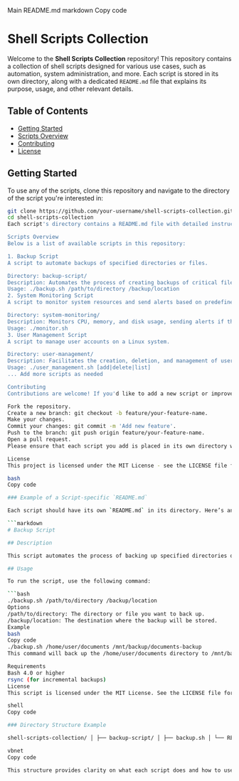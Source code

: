 Main README.md
markdown
Copy code
# Shell Scripts Collection

Welcome to the **Shell Scripts Collection** repository! This repository contains a collection of shell scripts designed for various use cases, such as automation, system administration, and more. Each script is stored in its own directory, along with a dedicated `README.md` file that explains its purpose, usage, and other relevant details.

## Table of Contents

- [Getting Started](#getting-started)
- [Scripts Overview](#scripts-overview)
- [Contributing](#contributing)
- [License](#license)

## Getting Started

To use any of the scripts, clone this repository and navigate to the directory of the script you're interested in:

```bash
git clone https://github.com/your-username/shell-scripts-collection.git
cd shell-scripts-collection
Each script's directory contains a README.md file with detailed instructions on how to use the script.

Scripts Overview
Below is a list of available scripts in this repository:

1. Backup Script
A script to automate backups of specified directories or files.

Directory: backup-script/
Description: Automates the process of creating backups of critical files or directories.
Usage: ./backup.sh /path/to/directory /backup/location
2. System Monitoring Script
A script to monitor system resources and send alerts based on predefined thresholds.

Directory: system-monitoring/
Description: Monitors CPU, memory, and disk usage, sending alerts if thresholds are exceeded.
Usage: ./monitor.sh
3. User Management Script
A script to manage user accounts on a Linux system.

Directory: user-management/
Description: Facilitates the creation, deletion, and management of user accounts.
Usage: ./user_management.sh [add|delete|list]
... Add more scripts as needed

Contributing
Contributions are welcome! If you'd like to add a new script or improve an existing one, please follow these steps:

Fork the repository.
Create a new branch: git checkout -b feature/your-feature-name.
Make your changes.
Commit your changes: git commit -m 'Add new feature'.
Push to the branch: git push origin feature/your-feature-name.
Open a pull request.
Please ensure that each script you add is placed in its own directory with a corresponding README.md file explaining its usage.

License
This project is licensed under the MIT License - see the LICENSE file for details.

bash
Copy code

### Example of a Script-specific `README.md`

Each script should have its own `README.md` in its directory. Here’s an example for the "Backup Script":

```markdown
# Backup Script

## Description

This script automates the process of backing up specified directories or files to a designated backup location. It supports both full and incremental backups.

## Usage

To run the script, use the following command:

```bash
./backup.sh /path/to/directory /backup/location
Options
/path/to/directory: The directory or file you want to back up.
/backup/location: The destination where the backup will be stored.
Example
bash
Copy code
./backup.sh /home/user/documents /mnt/backup/documents-backup
This command will back up the /home/user/documents directory to /mnt/backup/documents-backup.

Requirements
Bash 4.0 or higher
rsync (for incremental backups)
License
This script is licensed under the MIT License. See the LICENSE file for details.

shell
Copy code

### Directory Structure Example

shell-scripts-collection/ │ ├── backup-script/ │ ├── backup.sh │ └── README.md │ ├── system-monitoring/ │ ├── monitor.sh │ └── README.md │ ├── user-management/ │ ├── user_management.sh │ └── README.md │ └── README.md

vbnet
Copy code

This structure provides clarity on what each script does and how to use it, making the repository e
